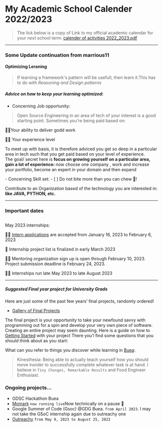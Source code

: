 
# My Academic School Calender 2022/2023
> The lick below is a copy of Link to my official academic calendar for your *next* school term:
> [calender of activities 2022_2023.pdf](https://github.com/marrious11/marrious11/files/10476752/calender.of.activities.2022_2023.pdf) 


<hr>

### Some Update continuation from marrious11
#### Optimizing Leraning
> If learning a framework's pattern will be usefull, then learn it.This has to do with <i>Reasoning and Design patterns</i>
##### Advice on how to keep your learning optimized:
- Concerning Job opportunity: 
> Open Source Engineering in an area of tech of your interest is a good starting point.
> Sometimes you're being paid based on:
 
✍🏿Your ability to deliver godd work

✍🏿 Your experience level

 <p> To meet up with basis, it is therefore adviced you get so deep in a particular area in tech such that you get paid based on your level of experience.<br> The goal/ secret here is <strong> focus on growing yourself on a particular area, gain a lot of experience: </strong>now choose one company , work and increase your portfolio, become an expert in your domain and then expand</p>
  - Concerning Skill set:
  - [ ] Do not bite more than you can chew 🥲!
  <p> Contribute to an Organization based of the technology you are interested in: <b>like JAVA, PYTHON, etc.</b> </p>
  <hr>
  
### Important dates

## 
May 2023 internships:

✍🏿 [Intern applications](https://www.outreachy.org/apply/) are accepted from January 16, 2023 to February 6, 2023

📑 Internship project list is finalized in early March 2023

🙋🏽 Mentoring organization sign up is open through February 10, 2023. Project submission deadline is February 24, 2023.

🙌🏿 Internships run late May 2023 to late August 2023
<hr>

##### Suggested Final year project for University Grads
Here are just some of the past few years’ final projects, randomly ordered!
- [Gallery of Final Projects](https://cs50.harvard.edu/x/2023/gallery/)

The final project is your opportunity to take your newfound savvy with programming out for a spin and develop your very own piece of software.
Creating an entire project may seem daunting. Here is a guide on how to [Getting Started](https://cs50.harvard.edu/x/2023/project/) with your project
There you'l find  some questions that you should think about as you start:




What can you refer to things you discover while learning in [Buea](https://ubuea.cm):
> Kinesthesia: Being able to actually teach yourself how you should move inorder to successfully complete whatever task is at hand.
>  I believe in `Tiny Changes, Remarkable Results` and Food Engineer Enthusiast.

###  Ongoing projects...
- GDSC Hackathon Buea
- [Momark](https://momark.site) `now running live`Now technically on a pause 🔄
- Google Summer of Code (Gsoc) @GDG Buea. `from April 2023`. I may not take the GSoC internship again due to outreachy one
- [Outreachy](https://www.outreachy.org/)  `from May 9, 2023 to August 25, 2023`
